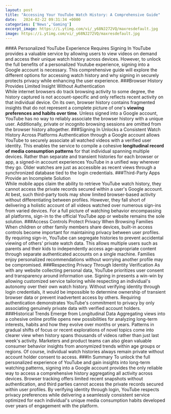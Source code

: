 ```yaml
---
layout: post
title: "Accessing Your YouTube Watch History: A Comprehensive Guide"
date:   2024-02-22 09:31:34 +0000
categories: ['News','Gaming']
excerpt_image: https://i.ytimg.com/vi/_y68NJ272VQ/maxresdefault.jpg
image: https://i.ytimg.com/vi/_y68NJ272VQ/maxresdefault.jpg
---
```


###A Personalized YouTube Experience Requires Signing In
YouTube provides a valuable service by allowing users to view videos on demand and access their unique watch history across devices. However, to unlock the full benefits of a personalized Youtube experience, signing into a Google account is necessary. This comprehensive guide will explore the different options for accessing watch history and why signing in securely protects privacy while enhancing the user experience. 
###Browser History Provides Limited Insight Without Authentication  
While internet browsers do track browsing activity to some degree, the history captured is not account-specific and only reflects recent activity on that individual device. On its own, browser history contains fragmented insights that do not represent a complete picture of one's **viewing preferences and habits over time**. Unless signed into a Google account, YouTube has no way to reliably associate the browser history with a unique user. Additionally, private or incognito browsing sessions are omitted from the browser history altogether. 
###Signing In Unlocks a Consistent Watch History Across Platforms
Authentication through a Google account allows YouTube to securely associate all watched videos with a verified user identity. This enables the service to compile a cohesive **longitudinal record of media consumption patterns** for that individual spanning multiple devices. Rather than separate and transient histories for each browser or app, a signed-in account experiences YouTube in a unified way wherever they go. Older watches are just as accessible as recent views through a synchronized database tied to the login credentials.
###Third-Party Apps Provide an Incomplete Solution  
While mobile apps claim the ability to retrieve YouTube watch history, they cannot access the private records secured within a user's Google account. At best, such third-party tools may show limited browser-based activity without differentiating between profiles. However, they fall short of delivering a holistic account of all videos watched over numerous sign-ins from varied devices. For a full picture of watching behavior encompassing all platforms, sign-in to the official YouTube app or website remains the sole solution.
###Access Controls Protect Privacy When Browsing Families  
When children or other family members share devices, built-in access controls become important for maintaining privacy between user profiles. By requiring sign-in, YouTube can segregate histories to prevent accidental viewing of others' private watch data. This allows multiple users such as parents and their kids to independently access age-appropriate content through separate authenticated accounts on a single machine. Families enjoy personalized recommendations without worrying another profile may be compromised.
###Respecting Privacy Through Identity Verification 
As with any website collecting personal data, YouTube prioritizes user consent and transparency around information use. Signing in presents a win-win by allowing customized service tailoring while respecting an individual's autonomy over their own watch history. Without verifying identity through login credentials, it would be impossible to determine ownership of transient browser data or prevent inadvertent access by others. Requiring authentication demonstrates YouTube's commitment to privacy by only associating genuinely private data with verified account holders.
###Historical Trends Emerge from Longitudinal Data 
Aggregating views into a cohesive online profile opens new possibilities for analyzing long-term interests, habits and how they evolve over months or years. Patterns in gradual shifts of focus or recent explorations of novel topics come into clearer view when history spans thousands of videos rather than just last week's activity. Marketers and product teams can also glean valuable consumer behavior insights from anonymized trends within age groups or regions. Of course, individual watch histories always remain private without account holder consent to access.
###In Summary
To unlock the full personalized experience of YouTube and gain insights into long-term watching patterns, signing into a Google account provides the only reliable way to access a comprehensive history aggregating all activity across devices. Browser tracking offers limited recent snapshots without authentication, and third parties cannot access the private records secured within user profiles. By verifying identity through login, YouTube respects privacy preferences while delivering a seamlessly consistent service optimized for each individual's unique media consumption habits developed over years of engagement with the platform.